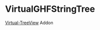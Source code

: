 # VirtualGHFStringTree
[Virtual-TreeView](https://github.com/Virtual-TreeView/Virtual-TreeView) Addon
